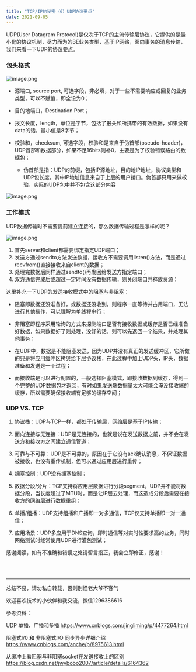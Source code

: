 ```yaml
---
title: "TCP/IP的秘密（6）UDP协议要点"
date: 2021-09-05
---
```



UDP(User Datagram Protocol)是仅次于TCP的主流传输层协议，它提供的是最小化的协议机制，尽力而为的BE业务类型，基于IP网络，面向事务的消息传输，我们来看一下UDP的协议要点。


### 包头格式

![image.png](https://p3-juejin.byteimg.com/tos-cn-i-k3u1fbpfcp/32b5b9cee0974743b82cc8756db7ebbd~tplv-k3u1fbpfcp-watermark.image)

- 源端口, source port, 可选字段，非必填，对于一些不需要响应或回复的业务类型，可以不赋值，即全设为0；

- 目的地端口，Destination Port；

- 报文长度，length，单位是字节，包括了报头和所携带的有效数据，如果没有data的话，最小值是8字节；

- 校验和，checksum, 可选字段，校验和是来自于伪首部(pseudo-header)，UDP首部和数据部分，如果不足16bits则补0，主要是为了校验错误路由的数据包；

    - 伪首部是指：UDP的前缀，包括IP源地址，目的地IP地址，协议类型和UDP包长度。其中IP地址信息来自于上层的用户接口。伪首部只用来做校验，实际的UDP包中并不包含这部分内容
    
![image.png](https://p3-juejin.byteimg.com/tos-cn-i-k3u1fbpfcp/527f85d984ae489e9b3dacad5b4e2135~tplv-k3u1fbpfcp-watermark.image)

### 工作模式
UDP数据传输时不需要提前建立连接的，那么数据传输过程是怎样的呢？

![image.png](https://p9-juejin.byteimg.com/tos-cn-i-k3u1fbpfcp/816af601cfd2405bae221af52f3731cc~tplv-k3u1fbpfcp-watermark.image)

1. 首先server和client都需要绑定指定UDP端口；
2. 发送方通过sendto方法发送数据，接收方不需要调用listen()方法，而是通过recvfrom()直接接收来自client的数据；
3. 处理完数据后同样通过sendto()再发回给发送方指定端口；
4. 双方通信完成后或超过一定时间没有数据传输，则关闭端口并释放资源；

这里补充一下UDP的发送接收模式中的阻塞与非阻塞：

- 阻塞即数据还没准备好，或数据还没收到，则程序一直等待并占用端口，无法进行其他操作，可以理解为单线程串行；

- 非阻塞即程序采用轮询的方式来探测端口是否有接收数据或缓存是否已经准备好数据，如果数据好了则处理，没好的话，则可以先返回一个结果，并处理其他事务；

- 在UDP中，数据是不能阻塞发送，因为UDP并没有真正的发送缓冲区，它所做的只是将应用缓冲区拷贝给下层协议栈，在此过程中加上UDP头，IP头，数据准备和发送是一个过程；

- 而接收端是可以进行配置的，一般选择阻塞模式，即接收数据到缓存，得到一个完整的UDP数据包才返回，有时如果发送端数据量太大可能会淹没接收端的缓存，所以需要确保接收端有足够的缓存空间；



### UDP VS. TCP
1. 协议栈：UDP与TCP一样，都处于传输层，网络层是基于IP传输；

2. 面向连接与无连接：UDP是无连接的，也就是说在发送数据之前，并不会在发送方和接收方之间建立通信管道；

3. 可靠与不可靠：UDP是不可靠的，原因在于它没有ack确认消息，不保证数据被接收，也没有重传机制，但可以通过应用层进行重传；

4. 拥塞控制：UDP没有拥塞控制；

5. 数据分段/分片：TCP支持将应用层数据进行分段segment，UDP并不能将数据分段，当长度超过了MTU时，而是让IP层去处理，而这造成分段后需要在接收方的网络层进行数据重组；

6. 单播/组播：UDP支持组播和广播即一对多通信，TCP仅支持单播即一对一通信；

7. 应用场景：UDP多应用于DNS查询，即时通信等对实时性要求高的业务，同时网络测试时经常使用UDP进行灌包测试；


感谢阅读，如有不准确和错误之处请留言指正，我会立即修正，感谢！

<br/>
<br/>
<hr/>



总结不易，请勿私自转载，否则别怪老大爷不客气

欢迎喜欢技术的小伙伴和我交流，微信1296386616

参考资料：

UDP 单播、广播和多播
https://www.cnblogs.com/jingliming/p/4477264.html

阻塞式I/0 和 非阻塞式I/O 同步异步详细介绍
https://www.cnblogs.com/anche/p/8975613.html

从缓冲上看阻塞与非阻塞socket在发送接收上的区别
https://blog.csdn.net/jwybobo2007/article/details/6164362
